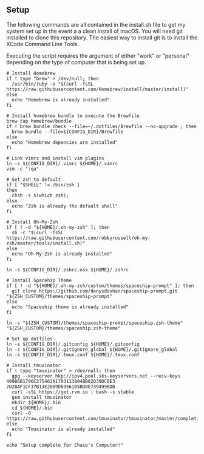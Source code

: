 ## Setup

The following commands are all contained in the install.sh file to get my system set up in the event a a clean install of macOS. You will need git installed to clone this repository. The easiest way to install git is to install the XCode Command Line Tools.

Executing the script requires the argument of either "work" or "personal" depending on the type of computer that is being set up.

```
# Install Homebrew
if ! type "brew" > /dev/null; then
  /usr/bin/ruby -e "$(curl -fsSL https://raw.githubusercontent.com/Homebrew/install/master/install)"
else
  echo "Homebrew is already installed"
fi

# Install homebrew bundle to execute the Brewfile
brew tap homebrew/bundle
if ! brew bundle check --file=~/.dotfiles/Brewfile --no-upgrade ; then
  brew bundle --file=${CONFIG_DIR}/Brewfile
else
  echo "Homebrew depencies are installed"
fi

# Link vimrc and install vim plugins
ln -s ${CONFIG_DIR}/.vimrc ${HOME}/.vimrc
vim -c ":qa"

# Set zsh to default
if [ "$SHELL" != /bin/zsh ]
then
  chsh -s $(which zsh);
else
  echo "Zsh is already the default shell"
fi

# Install Oh-My-Zsh
if [ ! -d "${HOME}/.oh-my-zsh" ]; then
  sh -c "$(curl -fsSL https://raw.githubusercontent.com/robbyrussell/oh-my-zsh/master/tools/install.sh)"
else
  echo "Oh-My-Zsh is already installed"
fi

ln -s ${CONFIG_DIR}/.zshrc.osx ${HOME}/.zshrc

# Install Spacehip Theme
if [ ! -d "${HOME}/.oh-my-zsh/custom/themes/spaceship-prompt" ]; then
  git clone https://github.com/denysdovhan/spaceship-prompt.git "${ZSH_CUSTOM}/themes/spaceship-prompt"
else
  echo "Spaceship theme is already installed"
fi

ln -s "${ZSH_CUSTOM}/themes/spaceship-prompt/spaceship.zsh-theme" "${ZSH_CUSTOM}/themes/spaceship.zsh-theme"

# Set up dotfiles
ln -s ${CONFIG_DIR}/.gitconfig ${HOME}/.gitconfig
ln -s ${CONFIG_DIR}/.gitignore_global ${HOME}/.gitignore_global
ln -s ${CONFIG_DIR}/.tmux.conf ${HOME}/.tmux.conf

# Install tmuxinator
if ! type "tmuxinator" > /dev/null; then
  gpg --keyserver hkp://ipv4.pool.sks-keyservers.net --recv-keys 409B6B1796C275462A1703113804BB82D39DC0E3 7D2BAF1CF37B13E2069D6956105BD0E739499BDB
  curl -sSL https://get.rvm.io | bash -s stable
  gem install tmuxinator
  mkdir ${HOME}/.bin
  cd ${HOME}/.bin
  curl -O https://raw.githubusercontent.com/tmuxinator/tmuxinator/master/completion/tmuxinator.zsh
else
  echo "Tmuxinator is already installed"
fi

echo "Setup complete for Chase's Computer!"
